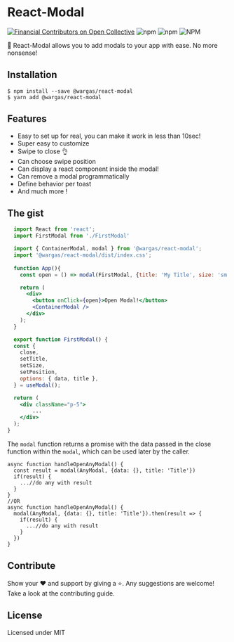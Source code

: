 # React-Modal

[![Financial Contributors on Open Collective](https://opencollective.com/react-modal/all/badge.svg?label=financial+contributors)](https://opencollective.com/react-modal) 
![npm](https://img.shields.io/npm/dm/@wargas/react-modal?label=%E2%8F%ACdownloads&style=for-the-badge)
![npm](https://img.shields.io/npm/v/@wargas/react-modal.svg?style=for-the-badge)
![NPM](https://img.shields.io/npm/l/@wargas/react-modal?label=%F0%9F%93%9Clicense&style=for-the-badge)


🎉 React-Modal allows you to add modals to your app with ease. No more nonsense!

## Installation

```
$ npm install --save @wargas/react-modal
$ yarn add @wargas/react-modal
```


## Features

- Easy to set up for real, you can make it work in less than 10sec!
- Super easy to customize
- Swipe to close 👌
- Can choose swipe position
- Can display a react component inside the modal!
- Can remove a modal programmatically
- Define behavior per toast
- And much more !

## The gist

```jsx
  import React from 'react';
  import FirstModal from './FirstModal'

  import { ContainerModal, modal } from '@wargas/react-modal';
  import '@wargas/react-modal/dist/index.css';
  
  function App(){
    const open = () => modal(FirstModal, {title: 'My Title', size: 'sm', position:'center'});

    return (
      <div>
        <button onClick={open}>Open Modal!</button>
        <ContainerModal />
      </div>
    );
  }
```

```jsx
  export function FirstModal() {
  const {
    close,
    setTitle,
    setSize,
    setPosition,
    options: { data, title },
  } = useModal();

  return (
    <div className="p-5">
        ...
    </div>
  );
}
```

The `modal` function returns a promise with the data passed in the close function within the `modal`, which can be used later by the caller.

```tsx
async function handleOpenAnyModal() {
  const result = modal(AnyModal, {data: {}, title: 'Title'})
  if(result) {
    ...//do any with result
  }
}
//OR
async function handleOpenAnyModal() {
  modal(AnyModal, {data: {}, title: 'Title'}).then(result => {
    if(result) {
      ...//do any with result
    }
  })
}
```

## Contribute

Show your ❤️ and support by giving a ⭐. Any suggestions are welcome! Take a look at the contributing guide.


## License

Licensed under MIT
